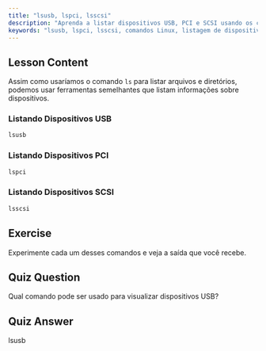 ```yaml
---
title: "lsusb, lspci, lsscsi"
description: "Aprenda a listar dispositivos USB, PCI e SCSI usando os comandos lsusb, lspci e lsscsi. Entenda seu hardware Linux com este guia amigável para iniciantes."
keywords: "lsusb, lspci, lsscsi, comandos Linux, listagem de dispositivos, informações de hardware, tutorial Linux, guia para iniciantes"
---
```


## Lesson Content

Assim como usaríamos o comando `ls` para listar arquivos e diretórios, podemos usar ferramentas semelhantes que listam informações sobre dispositivos.

### Listando Dispositivos USB

```bash
lsusb
```

### Listando Dispositivos PCI

```bash
lspci
```

### Listando Dispositivos SCSI

```bash
lsscsi
```

## Exercise

Experimente cada um desses comandos e veja a saída que você recebe.

## Quiz Question

Qual comando pode ser usado para visualizar dispositivos USB?

## Quiz Answer

lsusb
